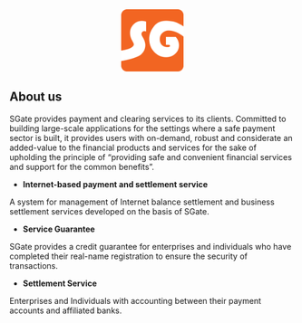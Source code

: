 
<div style="text-align: center;">
    <img src="/docs/_media/sgate.png" style="width: 110px;">
</div>

## About us

SGate provides payment and clearing services to its clients. Committed to building large-scale applications for the settings where a safe payment sector is built, it provides users with on-demand, robust and considerate an added-value to the financial products and services for the sake of upholding the principle of “providing safe and convenient financial services and support for the common benefits”.


* **Internet-based payment and settlement service**

A system for management of Internet balance settlement and business settlement services developed on the basis of SGate.

* **Service Guarantee**

SGate provides a credit guarantee for enterprises and individuals who have completed their real-name registration to ensure the security of transactions.

* **Settlement Service**

Enterprises and Individuals with accounting between their payment accounts and affiliated banks.